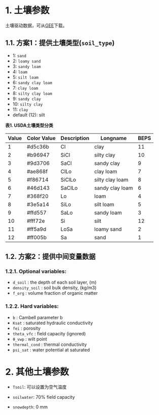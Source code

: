 # 1. 土壤参数

土壤驱动数据，可从[GEE](https://code.earthengine.google.com/2b14ec8d599d7dcaa1dedac47b261aca?noload=1)下载。

## 1.1. 方案1：提供土壤类型(`soil_type`)

- 1: `sand`
- 2: `loamy sand`
- 3: `sandy loam`
- 4: `loam`
- 5: `silt loam`
- 6: `sandy clay loam`
- 7: `clay loam`
- 8: `silty clay loam`
- 9: `sandy clay`
- 10: `silty clay`
- 11: `clay`
- default (12): silt

**表1. USDA土壤类型分类**

| Value | Color Value | Description | Longname        | BEPS |
| :---- | :---------- | :---------- | --------------- | ---- |
| 1     | #d5c36b     | Cl          | clay            | 11   |
| 2     | #b96947     | SiCl        | silty clay      | 10   |
| 3     | #9d3706     | SaCl        | sandy clay      | 9    |
| 4     | #ae868f     | ClLo        | clay loam       | 7    |
| 5     | #f86714     | SiClLo      | silty clay loam | 8    |
| 6     | #46d143     | SaClLo      | sandy clay loam | 6    |
| 7     | #368f20     | Lo          | loam            | 4    |
| 8     | #3e5a14     | SiLo        | silt loam       | 5    |
| 9     | #ffd557     | SaLo        | sandy loam      | 3    |
| 10    | #fff72e     | Si          | silt            | 12   |
| 11    | #ff5a9d     | LoSa        | loamy sand      | 2    |
| 12    | #ff005b     | Sa          | sand            | 1    |


## 1.2. 方案2：提供中间变量数据

### 1.2.1. Optional variables:

- `d_soil`       : the depth of each soil layer, (m)
- `density_soil` : soil bulk density, (kg/m3)
- `f_org`        : volume fraction of organic matter

### 1.2.2. Hard variables: 
- `b`            : Cambell parameter b
- `Ksat`         : saturated hydraulic conductivity
- `fei`          : porosity
- `theta_vfc`    : field capacity (ignored)
- `θ_vwp`        : wilt point
- `thermal_cond` : thermal conductivity
- `psi_sat`      : water potential at saturated


# 2. 其他土壤参数

- `Tsoil`: 可以设置为空气温度

- `soilwater`: 70% field capacity

- `snowdepth`: 0 mm
